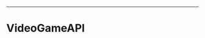 ----- ----------------------------------------------------------------------------------------
# VideoGameAPI
